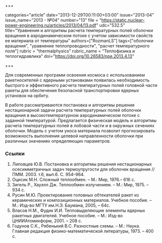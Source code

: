 +++

categories="article"
date="2013-12-29T00:11:00+03:00"
issue="2013-04"
issue_name="2013 - №04"
number="13"
file = "https://static.nuclear-power-engineering.ru/articles/2013/04/13.pdf"
udc="532.5"
title="Уравнения и алгоритмы расчета температурных полей оболочки вращения в аэродинамическом потоке с учетом зависимости свойств ее материала от температуры"
authors=["RozmanLS"]
tags=["оболочки вращения", "уравнение теплопроводности", "расчет температурного поля"]
rubric = "thermalphysics"
rubric_name = "Теплофизика и теплогидравлика"
doi="https://doi.org/10.26583/npe.2013.4.13"

+++

Для современных программ освоения космоса с использованием ракетносителей с ядерными установками появилась необходимость быстрого и эффективного расчета температурных полей головной части ракеты для обеспечения безопасной транспортировки ядерных установок на орбиту.

В работе рассматриваются постановка и алгоритмы решения нестационарной задачи расчета температурных полей оболочки вращения в высокотемпературном аэродинамическом потоке с заданной температурой. Предлагается физическая модель и алгоритмы расчета температурных полей в лобовой части и в окружных сечениях оболочки. Модель с учетом уноса материала позволит прогнозировать возможность выполнения целевой направленности оболочки при различных значениях определяющих параметров.

### Ссылки

1. Липовцев Ю.В. Постановка и алгоритмы решения нестационарных осесимметричных задач термоупругости для оболочек вращения //ПММ. 2003. т.6, вып.6. С. 954–964.
2. Оцисик М.Н. Сложный теплообмен. – М.: Мир, 1976.– 616 с.
3. Зигель Р., Хауэлл Дж. Теплообмен излучением. – М.: Мир, 1975. – 934 с.
4. Русин М.Ю. Проектирование головных обтекателей ракет из керамических и композиционных материалов. Учебное пособие. – М.: Изд-во МГТУ им.Н.Э. Баумана, 2005, – 64с.
5. Власов Н.М., Фудик И.И. Тепловыделяющие элементы ядерных ракетных двигателей. Учебное пособие. – М.: Изд-во ЦНИИАтоминформ, 2001. – 208 с.
6. Годунов С.К., Рябенький В.С. Разностные схемы. – М.: Наука. Главная редакция физико-математической литературы, 1973. – 400 с.